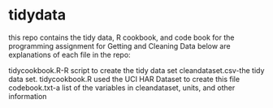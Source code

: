 # tidydata
this repo contains the tidy data, R cookbook, and code book for the programming assignment for Getting and Cleaning Data
below are explanations of each file in the repo:

tidycookbook.R-R script to create the tidy data set
cleandataset.csv-the tidy data set.  tidycookbook.R used the UCI HAR Dataset to create this file
codebook.txt-a list of the variables in cleandataset, units, and other information
